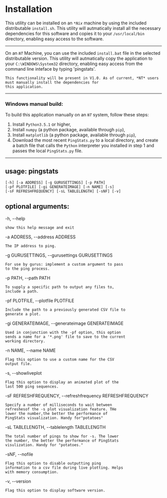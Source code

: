 # Installation

This utility can be installed on an *`*Nix`* machine by using the included distributable `install.sh`. This utility will
 autmatically install all the necessary dependencies for this software and copies it to your `/usr/local/bin` directory,
 enabling easy access to the software.
 
--------
 
On an *`NT`* Machine, you can use the included `install.bat` file in the selected distributable version. This utility 
 will autmatically copy the application to your `C:\WINDOWS\System32` directory, enabling easy access from the command 
 line inteface by typing 'pingstats'.
 
    This functionality will be present in V1.0. As of current, *NT* users must manually install the dependencies for 
    this application.

--------
    
### Windows manual build:

To build this application manually on an *`NT`* system, follow these steps:

1. Install `Python3.5.1` or higher,
2. Install `numpy` (a python package, available through `pip`),
3. Install `matplotlib` (a python package, available through `pip`),
4. Download the most recent `PingStats.py` to a local directory, and create a batch file that calls the `Python` 
interpreter you installed in step 1 and passes the local `PingStats.py` file.

--------

## usage: pingstats

    [-h] [-a ADDRESS] [-g GURUSETTINGS] [-p PATH]
    [-pf PLOTFILE] [-gi GENERATEIMAGE] [-n NAME] [-s]
    [-sF REFRESHFREQUENCY] [-sL TABLELENGTH] [-sNF] [-v]

## optional arguments:

  -h, --help
              
    show this help message and exit
    
  -a ADDRESS, --address ADDRESS
  
    The IP address to ping.
    
  -g GURUSETTINGS, --gurusettings GURUSETTINGS
  
    For use by gurus: implement a custom argument to pass
    to the ping process.
    
  -p PATH, --path PATH
    
    To supply a specific path to output any files to,
    include a path.
    
  -pf PLOTFILE, --plotfile PLOTFILE
  
    Include the path to a previously generated CSV file to
    generate a plot.
    
  -gi GENERATEIMAGE, --generateimage GENERATEIMAGE
  
    Used in conjunction with the -pf option, this option
    sends a name for a '*.png' file to save to the current
    working directory.
    
  -n NAME, --name NAME
    
    Flag this option to use a custom name for the CSV
    output file.
    
  -s, --showliveplot
      
    Flag this option to display an animated plot of the
    last 500 ping sequences.
    
  -sF REFRESHFREQUENCY, --refreshfrequency REFRESHFREQUENCY
  
    Specify a number of milliseconds to wait between
    refreshesof the -s plot visualization feature. THe
    lower the number,the better the performance of
    PingStats visualization. Handy for"potatoes"
    
  -sL TABLELENGTH, --tablelength TABLELENGTH
  
    The total number of pings to show for -s. The lower
    the number, the better the performance of PingStats
    visulization. Handy for "potatoes."
    
  -sNF, --nofile        
  
    Flag this option to disable outputting ping
    information to a csv file during live plotting. Helps
    with memory consumption.
    
  -v, --version
           
    Flag this option to display software version.
    